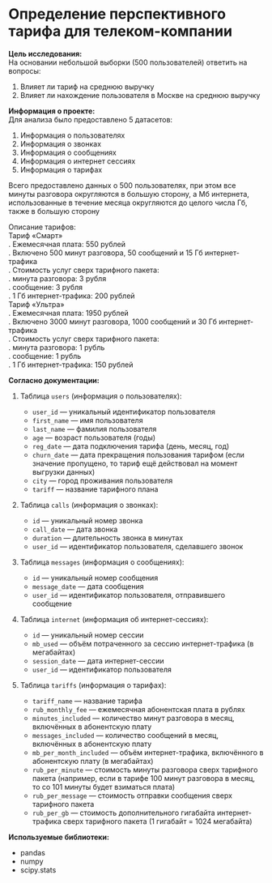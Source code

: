 # Определение перспективного тарифа для телеком-компании  
          
<b> Цель исследования: </b>  
На основании небольшой выборки (500 пользователей) ответить на вопросы:  
1. Влияет ли тариф на среднюю выручку 
2. Влияет ли нахождение пользователя в Москве на среднюю выручку  
  
<b> Информация о проекте: </b>  
Для анализа было предоставлено 5 датасетов:  
1. Информация о пользователях  
2. Информация о звонках  
3. Информация о сообщениях
4. Информация о интернет сессиях
5. Информация о тарифах 

Всего предоставлено данных о 500 пользователях, при этом все минуты разговора округляются в большую сторону, а Мб интернета, использованные в течение месяца округляются до целого числа Гб, также в большую сторону  
  
Описание тарифов:  
    Тариф «Смарт»  
. Ежемесячная плата: 550 рублей  
. Включено 500 минут разговора, 50 сообщений и 15 Гб интернет-трафика  
. Стоимость услуг сверх тарифного пакета:  
. минута разговора: 3 рубля  
. сообщение: 3 рубля  
. 1 Гб интернет-трафика: 200 рублей  
    Тариф «Ультра»  
. Ежемесячная плата: 1950 рублей  
. Включено 3000 минут разговора, 1000 сообщений и 30 Гб интернет-трафика  
. Стоимость услуг сверх тарифного пакета:  
. минута разговора: 1 рубль  
. сообщение: 1 рубль  
. 1 Гб интернет-трафика: 150 рублей   
  
<b> Согласно документации: </b>
1. Таблица `users` (информация о пользователях):
    - `user_id` — уникальный идентификатор пользователя
    - `first_name` — имя пользователя
    - `last_name` — фамилия пользователя
    - `age` — возраст пользователя (годы)
    - `reg_date` — дата подключения тарифа (день, месяц, год)
    - `churn_date` — дата прекращения пользования тарифом (если значение пропущено, то тариф ещё действовал на момент выгрузки данных)
    - `city` — город проживания пользователя
    - `tariff` — название тарифного плана  
    
    
2. Таблица `calls` (информация о звонках):
    - `id` — уникальный номер звонка
    - `call_date` — дата звонка
    - `duration` — длительность звонка в минутах
    - `user_id` — идентификатор пользователя, сделавшего звонок  
    
    
3.  Таблица `messages` (информация о сообщениях):
    - `id` — уникальный номер сообщения
    - `message_date` — дата сообщения
    - `user_id` — идентификатор пользователя, отправившего сообщение  
      
      
      
4. Таблица `internet` (информация об интернет-сессиях):
    - `id` — уникальный номер сессии
    - `mb_used` — объём потраченного за сессию интернет-трафика (в мегабайтах)
    - `session_date` — дата интернет-сессии
    - `user_id` — идентификатор пользователя
    
    
5. Таблица `tariffs` (информация о тарифах):
    - `tariff_name` — название тарифа
    - `rub_monthly_fee` — ежемесячная абонентская плата в рублях
    - `minutes_included` — количество минут разговора в месяц, включённых в абонентскую плату
    - `messages_included` — количество сообщений в месяц, включённых в абонентскую плату
    - `mb_per_month_included` — объём интернет-трафика, включённого в абонентскую плату (в мегабайтах)
    - `rub_per_minute` — стоимость минуты разговора сверх тарифного пакета (например, если в тарифе 100 минут разговора в месяц, то со 101 минуты будет взиматься плата)
    - `rub_per_message` — стоимость отправки сообщения сверх тарифного пакета
    - `rub_per_gb` — стоимость дополнительного гигабайта интернет-трафика сверх тарифного пакета (1 гигабайт = 1024 мегабайта)
    
<b>Используемые библиотеки:</b>
- pandas  
- numpy
- scipy.stats


```python

```
